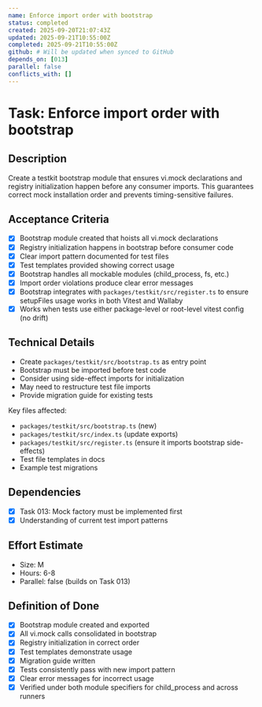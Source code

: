 ```yaml
---
name: Enforce import order with bootstrap
status: completed
created: 2025-09-20T21:07:43Z
updated: 2025-09-21T10:55:00Z
completed: 2025-09-21T10:55:00Z
github: # Will be updated when synced to GitHub
depends_on: [013]
parallel: false
conflicts_with: []
---
```


# Task: Enforce import order with bootstrap

## Description

Create a testkit bootstrap module that ensures vi.mock declarations and registry initialization happen before any consumer imports. This guarantees correct mock installation order and prevents timing-sensitive failures.

## Acceptance Criteria

- [x] Bootstrap module created that hoists all vi.mock declarations
- [x] Registry initialization happens in bootstrap before consumer code
- [x] Clear import pattern documented for test files
- [x] Test templates provided showing correct usage
- [x] Bootstrap handles all mockable modules (child_process, fs, etc.)
- [x] Import order violations produce clear error messages
- [x] Bootstrap integrates with `packages/testkit/src/register.ts` to ensure setupFiles usage works in both Vitest and Wallaby
- [x] Works when tests use either package-level or root-level vitest config (no drift)

## Technical Details

- Create `packages/testkit/src/bootstrap.ts` as entry point
- Bootstrap must be imported before test code
- Consider using side-effect imports for initialization
- May need to restructure test file imports
- Provide migration guide for existing tests

Key files affected:

- `packages/testkit/src/bootstrap.ts` (new)
- `packages/testkit/src/index.ts` (update exports)
- `packages/testkit/src/register.ts` (ensure it imports bootstrap side-effects)
- Test file templates in docs
- Example test migrations

## Dependencies

- [x] Task 013: Mock factory must be implemented first
- [x] Understanding of current test import patterns

## Effort Estimate

- Size: M
- Hours: 6-8
- Parallel: false (builds on Task 013)

## Definition of Done

- [x] Bootstrap module created and exported
- [x] All vi.mock calls consolidated in bootstrap
- [x] Registry initialization in correct order
- [x] Test templates demonstrate usage
- [x] Migration guide written
- [x] Tests consistently pass with new import pattern
- [x] Clear error messages for incorrect usage
- [x] Verified under both module specifiers for child_process and across runners
